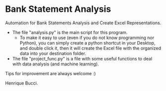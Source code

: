 # Bank Statement Analysis
Automation for Bank Statements Analysis and Create Excel Representations.

- The file "analysis.py" is the main script for this program.
  - To make it easy to use (even if you do not know programming nor Python), you can simply create a python shortcut in your Desktop, and double click it, then it will create the Excel file with the organized data into your destination folder.
- The file "project_func.py" is a file with some useful functions to deal with data analysis (and machine learning).

Tips for improvement are always welcome :)

Henrique Bucci.
